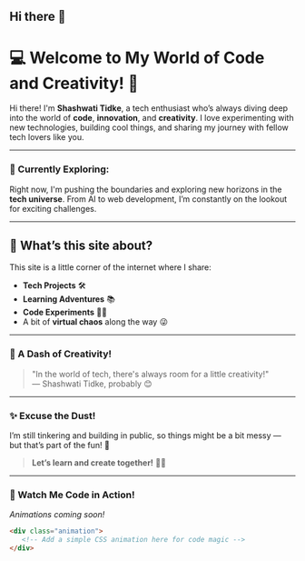 ## Hi there 👋

<!--
**Shashwati-tidke/Shashwati-tidke** is a ✨ _special_ ✨ repository because its `README.md` (this file) appears on your GitHub profile.

Here are some ideas to get you started:

- 🔭 I’m currently working on ...
- 🌱 I’m currently learning ...
- 👯 I’m looking to collaborate on ...
- 🤔 I’m looking for help with ...
- 💬 Ask me about ...
- 📫 How to reach me: ...
- 😄 Pronouns: ...
- ⚡ Fun fact: ...
-->
# 💻 Welcome to My World of Code and Creativity! 🌟

Hi there! I'm **Shashwati Tidke**, a tech enthusiast who’s always diving deep into the world of **code**, **innovation**, and **creativity**. I love experimenting with new technologies, building cool things, and sharing my journey with fellow tech lovers like you.

---

### 🌱 Currently Exploring:
Right now, I'm pushing the boundaries and exploring new horizons in the **tech universe**. From AI to web development, I’m constantly on the lookout for exciting challenges.

---

## 🚀 What’s this site about?

This site is a little corner of the internet where I share:

- **Tech Projects** 🛠️  
- **Learning Adventures** 📚  
- **Code Experiments** 👩‍💻  
- A bit of **virtual chaos** along the way 😜

---

### 🎨 A Dash of Creativity!

> "In the world of tech, there's always room for a little creativity!"  
> — Shashwati Tidke, probably 😊

---

### ✨ Excuse the Dust!
I’m still tinkering and building in public, so things might be a bit messy — but that’s part of the fun! 🌈

> **Let’s learn and create together!** 🚀💡

---

### 🎥 Watch Me Code in Action!  
*Animations coming soon!*

```html
<div class="animation">
   <!-- Add a simple CSS animation here for code magic -->
</div>
